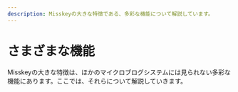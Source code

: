 ```yaml
---
description: Misskeyの大きな特徴である、多彩な機能について解説しています。
---
```


# さまざまな機能

Misskeyの大きな特徴は、ほかのマイクロブログシステムには見られない多彩な機能にあります。ここでは、それらについて解説していきます。

<MkIndex :sort="(a, b) => b.name - a.name"></MkIndex>
